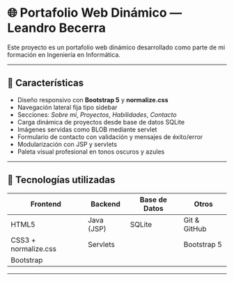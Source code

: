 # 🌐 Portafolio Web Dinámico — Leandro Becerra

Este proyecto es un portafolio web dinámico desarrollado como parte de mi formación en Ingeniería en Informática.

---

## 🚀 Características

- Diseño responsivo con **Bootstrap 5** y **normalize.css**
- Navegación lateral fija tipo sidebar
- Secciones: *Sobre mí*, *Proyectos*, *Habilidades*, *Contacto*
- Carga dinámica de proyectos desde base de datos SQLite
- Imágenes servidas como BLOB mediante servlet
- Formulario de contacto con validación y mensajes de éxito/error
- Modularización con JSP y servlets
- Paleta visual profesional en tonos oscuros y azules

---

## 🧰 Tecnologías utilizadas

| Frontend              | Backend         | Base de Datos | Otros         |
|-----------------------|-----------------|---------------|---------------|
| HTML5                 | Java (JSP)      | SQLite        | Git & GitHub  |
| CSS3 + normalize.css  | Servlets        |               | Bootstrap 5   |
| Bootstrap             |                 |               |               |

---



